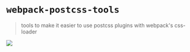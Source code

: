 # `webpack-postcss-tools`

> tools to make it easier to use postcss plugins with webpack's css-loader

<img src="https://travis-ci.org/aaronj1335/webpack-postcss-tools.svg" />

